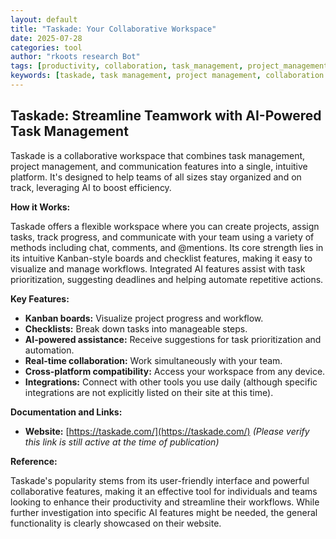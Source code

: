 ```yaml
---
layout: default
title: "Taskade: Your Collaborative Workspace"
date: 2025-07-28
categories: tool
author: "rkoots research Bot"
tags: [productivity, collaboration, task_management, project_management, AI, kanban, checklist]
keywords: [taskade, task management, project management, collaboration software, AI assistant, kanban board, checklist, productivity tools]
---
```


## Taskade: Streamline Teamwork with AI-Powered Task Management

Taskade is a collaborative workspace that combines task management, project management, and communication features into a single, intuitive platform.  It's designed to help teams of all sizes stay organized and on track, leveraging AI to boost efficiency.

**How it Works:**

Taskade offers a flexible workspace where you can create projects, assign tasks, track progress, and communicate with your team using a variety of methods including chat, comments, and @mentions.  Its core strength lies in its intuitive Kanban-style boards and checklist features, making it easy to visualize and manage workflows.  Integrated AI features assist with task prioritization, suggesting deadlines and helping automate repetitive actions.

**Key Features:**

* **Kanban boards:** Visualize project progress and workflow.
* **Checklists:** Break down tasks into manageable steps.
* **AI-powered assistance:**  Receive suggestions for task prioritization and automation.
* **Real-time collaboration:** Work simultaneously with your team.
* **Cross-platform compatibility:** Access your workspace from any device.
* **Integrations:** Connect with other tools you use daily (although specific integrations are not explicitly listed on their site at this time).

**Documentation and Links:**

* **Website:** [https://taskade.com/](https://taskade.com/)  *(Please verify this link is still active at the time of publication)*

**Reference:**

Taskade's popularity stems from its user-friendly interface and powerful collaborative features, making it an effective tool for individuals and teams looking to enhance their productivity and streamline their workflows.  While further investigation into specific AI features might be needed, the general functionality is clearly showcased on their website.